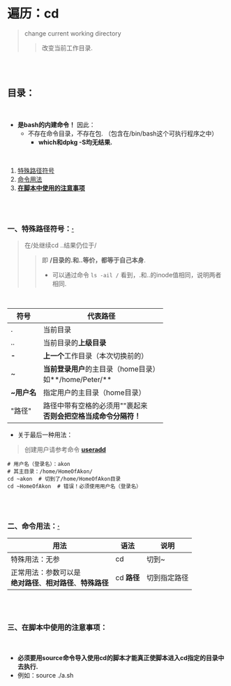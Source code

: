 # 遍历：cd
> change current working directory
>
>> 改变当前工作目录.

<br><br>

## 目录：

<br>

- **是bash的内建命令！** 因此：
   - 不存在命令目录，不存在包. （包含在/bin/bash这个可执行程序之中）
      - **which和dpkg -S均无结果.**

<br>

1. [特殊路径符号](#一特殊路径符号)
2. [命令用法](#二命令用法)
3. [**在脚本中使用的注意事项**]()

<br><br>

### 一、特殊路径符号：[·](#目录)
> 在/处继续cd ..结果仍位于/
>
>> 即 **/目录的.和..等价，都等于自己本身**.
>>
>> - 可以通过命令 `ls -ail /` 看到，.和..的inode值相同，说明两者相同.

<br>

| 符号 | 代表路径 |
| --- | --- |
| . | 当前目录 |
| .. | 当前目录的**上级目录** |
| **-** | **上一个**工作目录（本次切换前的）|
| ~ | **当前登录用户**的主目录（home目录）<br>如**/home/Peter/** |
| **~用户名** | 指定用户的主目录（home目录）|
| "路径" | 路径中带有空格的必须用""裹起来<br>**否则会把空格当成命令分隔符！**|

- 关于最后一种用法：

> 创建用户请参考命令 [**useradd**]()

```shell
# 用户名（登录名）：akon
# 其主目录：/home/HomeOfAkon/
cd ~akon  # 切到了/home/HomeOfAkon目录
cd ~HomeOfAkon  # 错误！必须使用用户名（登录名）
```

<br><br>

### 二、命令用法：[·](#目录)

| 用法 | 语法 | 说明 |
| --- | --- | --- |
| 特殊用法：无参 | cd | 切到~ |
| 正常用法：参数可以是<br>**绝对路径**、**相对路径**、**特殊路径** | cd **路径** | 切到指定路径 |

<br><br>

### 三、在脚本中使用的注意事项：

<br>

- **必须要用source命令导入使用cd的脚本才能真正使脚本进入cd指定的目录中去执行.**
- 例如：source ./a.sh
